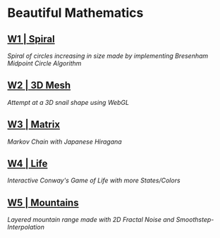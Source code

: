 # Beautiful Mathematics

## [W1 | Spiral](https://jfladas.github.io/matbf/w1/)
*Spiral of circles increasing in size made by implementing Bresenham Midpoint Circle Algorithm*

## [W2 | 3D Mesh](https://jfladas.github.io/matbf/w2/)
*Attempt at a 3D snail shape using WebGL*

## [W3 | Matrix](https://jfladas.github.io/matbf/w3/)
*Markov Chain with Japanese Hiragana*

## [W4 | Life](https://jfladas.github.io/matbf/w4/)
*Interactive Conway's Game of Life with more States/Colors*

## [W5 | Mountains](https://jfladas.github.io/matbf/w5/)
*Layered mountain range made with 2D Fractal Noise and Smoothstep-Interpolation*
